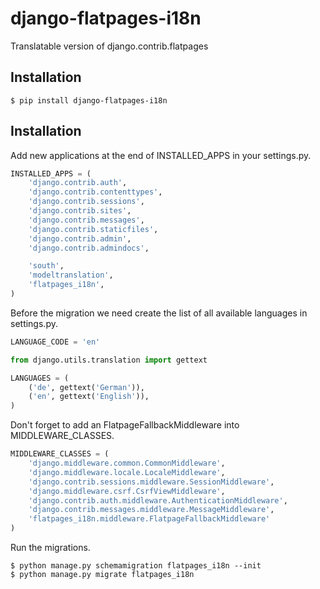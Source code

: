 django-flatpages-i18n
=====================

Translatable version of django.contrib.flatpages

Installation
-------------

```
$ pip install django-flatpages-i18n
```

Installation
-------------

Add new applications at the end of INSTALLED_APPS in your settings.py.

```python
INSTALLED_APPS = (
    'django.contrib.auth',
    'django.contrib.contenttypes',
    'django.contrib.sessions',
    'django.contrib.sites',
    'django.contrib.messages',
    'django.contrib.staticfiles',
    'django.contrib.admin',
    'django.contrib.admindocs',

    'south',
    'modeltranslation',
    'flatpages_i18n',
)
```

Before the migration we need create the list of all available languages in settings.py.

```python
LANGUAGE_CODE = 'en'

from django.utils.translation import gettext

LANGUAGES = (
    ('de', gettext('German')),
    ('en', gettext('English')),
)
```
Don't forget to add an FlatpageFallbackMiddleware into MIDDLEWARE_CLASSES.

```python
MIDDLEWARE_CLASSES = (
    'django.middleware.common.CommonMiddleware',
    'django.middleware.locale.LocaleMiddleware',
    'django.contrib.sessions.middleware.SessionMiddleware',
    'django.middleware.csrf.CsrfViewMiddleware',
    'django.contrib.auth.middleware.AuthenticationMiddleware',
    'django.contrib.messages.middleware.MessageMiddleware',
    'flatpages_i18n.middleware.FlatpageFallbackMiddleware'
)
```

Run the migrations.

```
$ python manage.py schemamigration flatpages_i18n --init
$ python manage.py migrate flatpages_i18n
```